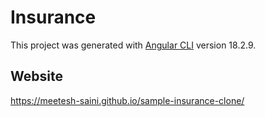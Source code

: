 # Insurance

This project was generated with [Angular CLI](https://github.com/angular/angular-cli) version 18.2.9.

## Website
https://meetesh-saini.github.io/sample-insurance-clone/
